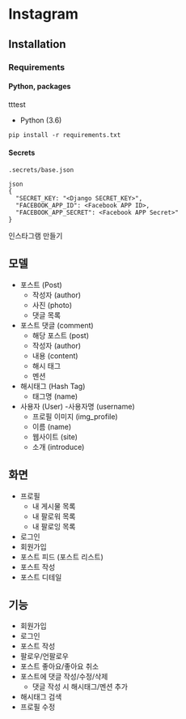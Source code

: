 # Instagram 

## Installation

### Requirements

#### Python, packages

tttest
- Python (3.6)
```angular2html
pip install -r requirements.txt
```

#### Secrets
`.secrets/base.json`

```angular2html
json
{
  "SECRET_KEY: "<Django SECRET_KEY>",
  "FACEBOOK_APP_ID": <Facebook APP ID>,
  "FACEBOOK_APP_SECRET": <Facebook APP Secret>"
}
```

인스타그램 만들기

## 모델

- 포스트 (Post)
    - 작성자 (author)
    - 사진 (photo)
    - 댓글 목록
- 포스트 댓글 (comment)
    - 해당 포스트 (post)
    - 작성자 (author)
    - 내용 (content)
    - 해시 태그
    - 멘션
- 해시태그 (Hash Tag)
    - 태그명 (name)
- 사용자 (User)
    -사용자명 (username)
    - 프로필 이미지 (img_profile)
    - 이름 (name)
    - 웹사이트 (site)
    - 소개 (introduce)
    
## 화면

- 프로필
    - 내 게시물 목록
    - 내 팔로워 목록
    - 내 팔로잉 목록
- 로그인
- 회원가입
- 포스트 피드 (포스트 리스트)
- 포스트 작성
- 포스트 디테일


## 기능

- 회원가입
- 로그인
- 포스트 작성
- 팔로우/언팔로우
- 포스트 좋아요/좋아요 취소
- 포스트에 댓글 작성/수정/삭제
    - 댓글 작성 시 해시태그/멘션 추가
- 해시태그 검색
- 프로필 수정

